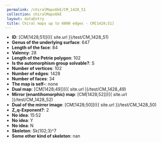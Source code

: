 ```yaml
--- 
 permalink: /chiralMaps6kE/CM_1428_51 
 collection: chiralMaps6kE
 layout: dataEntry
 title: Chiral maps up to 6000 edges - CM[1428;51]
---
```


- **ID**: [CM[1428;51]]({{ site.url }}/test/CM_1428_51)
- **Genus of the underlying surface**: 647
- **Length of the face**: 84
- **Valency**: 28
- **Length of the Petrie polygon**: 102
- **Is the automorphism group solvable?**: S
- **Number of vertices**: 102
- **Number of edges**: 1428
- **Number of faces**: 34
- **The map is self-**: none
- **Dual map**: [CM[1428;49]]({{ site.url }}/test/CM_1428_49)
- **Mirror (enantihomorphic) map**: [CM[1428;52]]({{ site.url }}/test/CM_1428_52)
- **Dual of the mirror image**: [CM[1428;50]]({{ site.url }}/test/CM_1428_50)
- **Z_q-Exponent?**: 2
- **No idea**:  15:52
- **No idea**: Y
- **No idea**: N
- **Skeleton**: Sk(102;3)^7
- **Some other kind of skeleton**: nan
